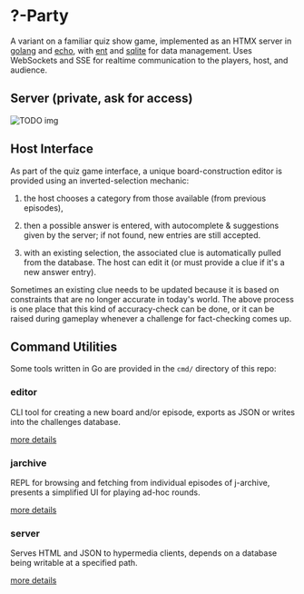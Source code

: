 # ?-Party

A variant on a familiar quiz show game, implemented as an HTMX server in
[golang](https://golang.dev) and [echo](https://echo.labstack.com/),
with [ent](https://entgo.io/) and [sqlite](https://github.com/mattn/go-sqlite3)
for data management.  Uses WebSockets and SSE for realtime communication to the
players, host, and audience.


## Server (private, ask for access)

![TODO img](./app/public/screenshot_01.gif)

## Host Interface

As part of the quiz game interface, a unique board-construction editor is
provided using an inverted-selection mechanic:

1. the host chooses a category from those available (from previous episodes),

2. then a possible answer is entered, with autocomplete & suggestions given by
   the server; if not found, new entries are still accepted.

3. with an existing selection, the associated clue is automatically pulled
   from the database.  The host can edit it (or must provide a clue if it's a new answer entry).

Sometimes an existing clue needs to be updated because it is based on
constraints that are no longer accurate in today's world.  The above process is
one place that this kind of accuracy-check can be done, or it can be raised
during gameplay whenever a challenge for fact-checking comes up.


## Command Utilities

Some tools written in Go are provided
in the `cmd/` directory of this repo:

### **editor**

CLI tool for creating a new board and/or episode, exports as JSON or writes into the challenges database.

[more details](./cmd/editor/README.md)

### **jarchive**

REPL for browsing and fetching from individual episodes of j-archive, presents
a simplified UI for playing ad-hoc rounds.
 
[more details](./cmd/jarchive/README.md)

### **server**

Serves HTML and JSON to hypermedia clients, depends on a database being writable
at a specified path.

[more details](./cmd/server/README.md)



